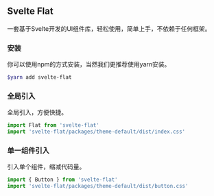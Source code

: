 ## Svelte Flat
一套基于Svelte开发的UI组件库，轻松使用，简单上手，不依赖于任何框架。

### 安装
你可以使用npm的方式安装，当然我们更推荐使用yarn安装。
```bash
$yarn add svelte-flat
```

### 全局引入
全局引入，方便快捷。
```javascript
import Flat from 'svelte-flat' 
import 'svelte-flat/packages/theme-default/dist/index.css'
```

### 单一组件引入
引入单个组件，缩减代码量。
```javascript
import { Button } from 'svelte-flat' 
import 'svelte-flat/packages/theme-default/dist/button.css'
```
<!--
### 按需引入
如果你使用babel的话，可以安装`babel-plugin-svelteflat`插件自动按需引入组件。

#### 安装依赖
```bash
yarn add babel-plugin-svelteflat --dev
```

#### 配置及使用
在`.babelrc`中配置：
```json
{
  "plugins": [
    ["svelteflat", [{
      "libraryName": "svelte-flat",
      "styleLibraryName": "theme-default"
    }]]
  ]
}
```

然后就可以在代码中使用了：
```javascript
import { Button } from 'svelte-flat' 
```
-->
